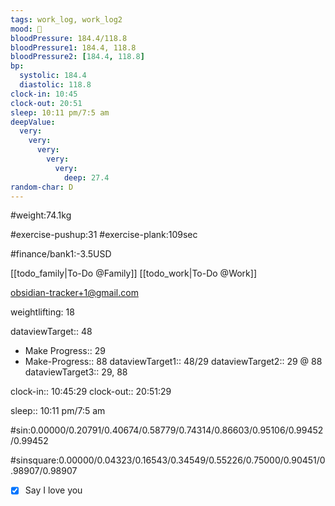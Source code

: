 ```yaml
---
tags: work_log, work_log2
mood: 🙁
bloodPressure: 184.4/118.8
bloodPressure1: 184.4, 118.8
bloodPressure2: [184.4, 118.8]
bp:
  systolic: 184.4
  diastolic: 118.8
clock-in: 10:45
clock-out: 20:51
sleep: 10:11 pm/7:5 am
deepValue:
  very:
    very:
      very:
        very:
          very:
            deep: 27.4
random-char: D
---
```


#weight:74.1kg

#exercise-pushup:31
#exercise-plank:109sec

#finance/bank1:-3.5USD

[[todo_family|To-Do @Family]]
[[todo_work|To-Do @Work]]

obsidian-tracker+1@gmail.com

weightlifting: 18

dataviewTarget:: 48

- Make Progress:: 29
- Make-Progress:: 88
  dataviewTarget1:: 48/29
  dataviewTarget2:: 29 @ 88
  dataviewTarget3:: 29, 88

clock-in:: 10:45:29
clock-out:: 20:51:29

sleep:: 10:11 pm/7:5 am

#sin:0.00000/0.20791/0.40674/0.58779/0.74314/0.86603/0.95106/0.99452/0.99452

#sinsquare:0.00000/0.04323/0.16543/0.34549/0.55226/0.75000/0.90451/0.98907/0.98907

- [x] Say I love you
